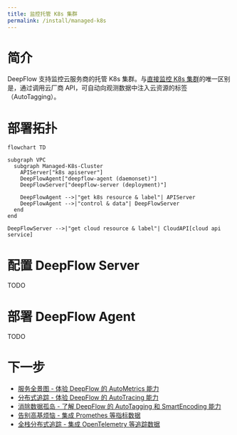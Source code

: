 ```yaml
---
title: 监控托管 K8s 集群
permalink: /install/managed-k8s
---
```


# 简介

DeepFlow 支持监控云服务商的托管 K8s 集群。与[直接监控 K8s 集群](./single-k8s/)的唯一区别是，通过调用云厂商 API，可自动向观测数据中注入云资源的标签（AutoTagging）。

# 部署拓扑

```mermaid
flowchart TD

subgraph VPC
  subgraph Managed-K8s-Cluster
    APIServer["k8s apiserver"]
    DeepFlowAgent["deepflow-agent (daemonset)"]
    DeepFlowServer["deepflow-server (deployment)"]

    DeepFlowAgent -->|"get k8s resource & label"| APIServer
    DeepFlowAgent -->|"control & data"| DeepFlowServer
  end
end

DeepFlowServer -->|"get cloud resource & label"| CloudAPI[cloud api service]
```

# 配置 DeepFlow Server

TODO

# 部署 DeepFlow Agent

TODO

# 下一步

- [服务全景图 - 体验 DeepFlow 的 AutoMetrics 能力](../features/universal-map/auto-metrics/)
- [分布式追踪 - 体验 DeepFlow 的 AutoTracing 能力](../features/distributed-tracing/auto-tracing/)
- [消除数据孤岛 - 了解 DeepFlow 的 AutoTagging 和 SmartEncoding 能力](../features/auto-tagging/elimilate-data-silos/)
- [告别高基烦恼 - 集成 Promethes 等指标数据](../integration/input/metrics/metrics-auto-tagging/)
- [全栈分布式追踪 - 集成 OpenTelemetry 等追踪数据](../integration/input/tracing/full-stack-distributed-tracing/)
